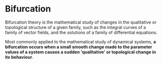 # Bifurcation

Bifurcation theory is the mathematical study of changes in the qualitative or topological structure of a given family, such as the integral curves of a family of vector fields, and the solutions of a family of differential equations. 

Most commonly applied to the mathematical study of dynamical systems, **a bifurcation occurs when a small smooth change made to the parameter values of a system causes a sudden 'qualitative' or topological change in its behaviour**.
